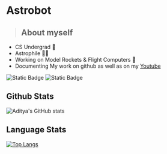 
# Astrobot 
> ## About myself
- CS Undergrad 👦
- Astrophile 👨‍🚀
- Working on Model Rockets & Flight Computers 🚀
- Documenting My work on github as well as on my [Youtube](https://www.youtube.com/@EdgelessCoder/)


![Static Badge](https://img.shields.io/badge/-Astrobot_me-blue?logo=twitter&logoColor=white&link=https%3A%2F%2Ftwitter.com%2FAstrobot_me)
![Static Badge](https://img.shields.io/badge/-Instagram-hotpink?logo=instagram&link=https%3A%2F%2Fwww.instagram.com%2F_astro.adi%2F)





## Github Stats

![Aditya's GitHub stats](https://github-readme-stats.vercel.app/api?username=Astrobot-me&show_icons=true&theme=prussian)

## Language Stats

[![Top Langs](https://github-readme-stats.vercel.app/api/top-langs/?username=Astrobot-me&layout=compact&theme=prussian)](https://github.com/anuraghazra/github-readme-stats)



